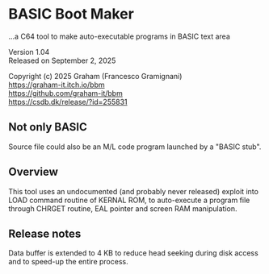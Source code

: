 # BASIC Boot Maker
...a C64 tool to make auto-executable programs in BASIC text area

Version 1.04\
Released on September 2, 2025

Copyright (c) 2025 Graham (Francesco Gramignani)\
https://graham-it.itch.io/bbm \
https://github.com/graham-it/bbm \
https://csdb.dk/release/?id=255831

## Not only BASIC
Source file could also be an M/L code program launched by a "BASIC stub".

## Overview
This tool uses an undocumented (and probably never released) exploit into LOAD command routine of KERNAL ROM, to auto-execute a program file through CHRGET routine, EAL pointer and screen RAM manipulation.

## Release notes
Data buffer is extended to 4 KB to reduce head seeking during disk access and to speed-up the entire process.
